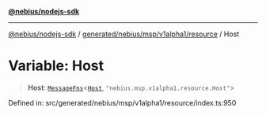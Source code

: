 [**@nebius/nodejs-sdk**](../../../../../../README.md)

***

[@nebius/nodejs-sdk](../../../../../../README.md) / [generated/nebius/msp/v1alpha1/resource](../README.md) / Host

# Variable: Host

> **Host**: [`MessageFns`](../../../../../../runtime/protos/core/interfaces/MessageFns.md)\<[`Host`](../interfaces/Host.md), `"nebius.msp.v1alpha1.resource.Host"`\>

Defined in: src/generated/nebius/msp/v1alpha1/resource/index.ts:950
